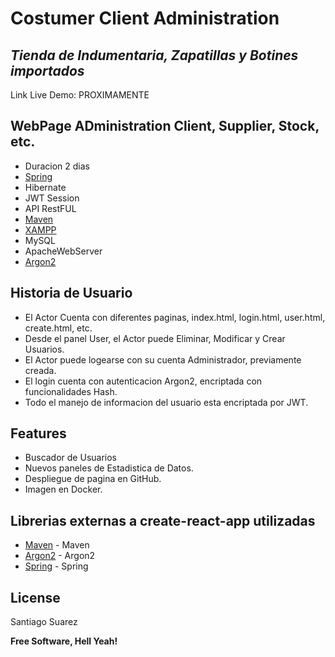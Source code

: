 # Costumer Client Administration

## _Tienda de Indumentaria, Zapatillas y Botines importados_

Link Live Demo:
PROXIMAMENTE


## WebPage ADministration Client, Supplier, Stock, etc.

- Duracion 2 dias
- <a href="https://spring.io/projects/spring-boot"> Spring </a>
- Hibernate
- JWT Session
- API RestFUL
- <a href="https://mvnrepository.com/"> Maven </a>
- <a href="https://www.apachefriends.org/es/index.html"> XAMPP </a>
- MySQL
- ApacheWebServer
- <a href="https://argon2.online/"> Argon2 </a>


## Historia de Usuario

- El Actor Cuenta con diferentes paginas, index.html, login.html, user.html, create.html, etc.
- Desde el panel User, el Actor puede Eliminar, Modificar y Crear Usuarios.
- El Actor puede logearse con su cuenta Administrador, previamente creada.
- El login cuenta con autenticacion Argon2, encriptada con funcionalidades Hash.
- Todo el manejo de informacion del usuario esta encriptada por JWT.

## Features

- Buscador de Usuarios
- Nuevos paneles de Estadistica de Datos.
- Despliegue de pagina en GitHub.
- Imagen en Docker.

## Librerias externas a create-react-app utilizadas

- [Maven] - Maven
- [Argon2] - Argon2
- [Spring] - Spring

[Maven]: https://mvnrepository.com/
[Argon2]: https://argon2.online/
[Spring]: https://spring.io/projects/spring-boot


## License

Santiago Suarez

**Free Software, Hell Yeah!**
